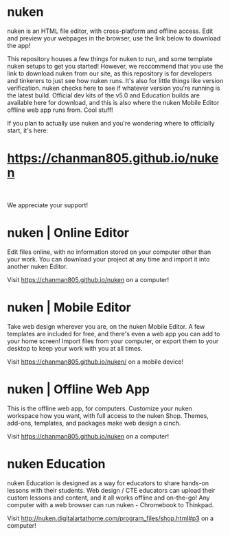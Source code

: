 # nuken
nuken is an HTML file editor, with cross-platform and offline access. Edit and preview your webpages in the browser, use the link below to download the app!

This repository houses a few things for nuken to run, and some template nuken setups to get you started! However, we reccommend that you use the link to download nuken from our site, as this repository is for developers and tinkerers to just see how nuken runs. It's also for little things like version verification. nuken checks here to see if whatever version you're running is the latest build. Official dev kits of the v5.0 and Education builds are available here for download, and this is also where the nuken Mobile Editor offline web app runs from. Cool stuff!

If you plan to actually use nuken and you're wondering where to officially start, it's here:

# https://chanman805.github.io/nuken
<br />

We appreciate your support!



# nuken | Online Editor 
Edit files online, with no information stored on your computer other than your work. You can download your project at any time and import it into another nuken Editor.

Visit https://chanman805.github.io/nuken on a computer!


# nuken | Mobile Editor
Take web design wherever you are, on the nuken Mobile Editor. A few templates are included for free, and there's even a web app you can add to your home screen!
Import files from your computer, or export them to your desktop to keep your work with you at all times.

Visit https://chanman805.github.io/nuken/ on a mobile device!

# nuken | Offline Web App
This is the offline web app, for computers. Customize your nuken workspace how you want, with full access to the nuken Shop. Themes, add-ons, templates, and packages make web design a cinch.

Visit https://chanman805.github.io/nuken on a computer!

# nuken Education
nuken Education is designed as a way for educators to share hands-on lessons with their students. Web design / CTE educators can upload their custom lessons and content, and it all works offline and on-the-go! Any computer with a web browser can run nuken - Chromebook to Thinkpad.

Visit http://nuken.digitalartathome.com/program_files/shop.html#p3 on a computer!

